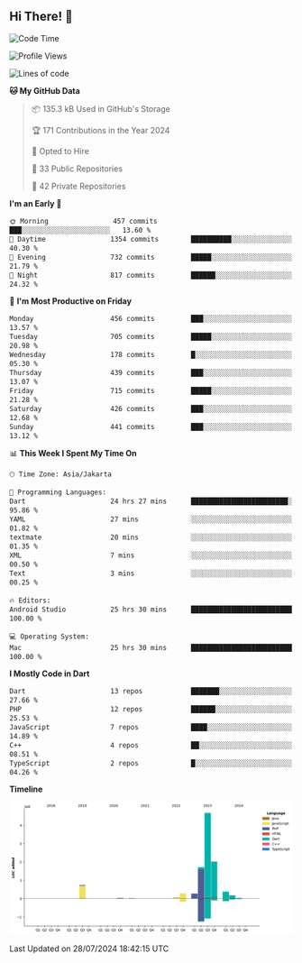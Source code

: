 ## Hi There! 👋

<!--START_SECTION:waka-->
![Code Time](http://img.shields.io/badge/Code%20Time-26%20hrs%2030%20mins-blue)

![Profile Views](http://img.shields.io/badge/Profile%20Views-0-blue)

![Lines of code](https://img.shields.io/badge/From%20Hello%20World%20I%27ve%20Written-10.3%20million%20lines%20of%20code-blue)

**🐱 My GitHub Data** 

> 📦 135.3 kB Used in GitHub's Storage 
 > 
> 🏆 171 Contributions in the Year 2024
 > 
> 💼 Opted to Hire
 > 
> 📜 33 Public Repositories 
 > 
> 🔑 42 Private Repositories 
 > 
**I'm an Early 🐤** 

```text
🌞 Morning                457 commits         ███░░░░░░░░░░░░░░░░░░░░░░   13.60 % 
🌆 Daytime                1354 commits        ██████████░░░░░░░░░░░░░░░   40.30 % 
🌃 Evening                732 commits         █████░░░░░░░░░░░░░░░░░░░░   21.79 % 
🌙 Night                  817 commits         ██████░░░░░░░░░░░░░░░░░░░   24.32 % 
```
📅 **I'm Most Productive on Friday** 

```text
Monday                   456 commits         ███░░░░░░░░░░░░░░░░░░░░░░   13.57 % 
Tuesday                  705 commits         █████░░░░░░░░░░░░░░░░░░░░   20.98 % 
Wednesday                178 commits         █░░░░░░░░░░░░░░░░░░░░░░░░   05.30 % 
Thursday                 439 commits         ███░░░░░░░░░░░░░░░░░░░░░░   13.07 % 
Friday                   715 commits         █████░░░░░░░░░░░░░░░░░░░░   21.28 % 
Saturday                 426 commits         ███░░░░░░░░░░░░░░░░░░░░░░   12.68 % 
Sunday                   441 commits         ███░░░░░░░░░░░░░░░░░░░░░░   13.12 % 
```


📊 **This Week I Spent My Time On** 

```text
🕑︎ Time Zone: Asia/Jakarta

💬 Programming Languages: 
Dart                     24 hrs 27 mins      ████████████████████████░   95.86 % 
YAML                     27 mins             ░░░░░░░░░░░░░░░░░░░░░░░░░   01.82 % 
textmate                 20 mins             ░░░░░░░░░░░░░░░░░░░░░░░░░   01.35 % 
XML                      7 mins              ░░░░░░░░░░░░░░░░░░░░░░░░░   00.50 % 
Text                     3 mins              ░░░░░░░░░░░░░░░░░░░░░░░░░   00.25 % 

🔥 Editors: 
Android Studio           25 hrs 30 mins      █████████████████████████   100.00 % 

💻 Operating System: 
Mac                      25 hrs 30 mins      █████████████████████████   100.00 % 
```

**I Mostly Code in Dart** 

```text
Dart                     13 repos            ███████░░░░░░░░░░░░░░░░░░   27.66 % 
PHP                      12 repos            ██████░░░░░░░░░░░░░░░░░░░   25.53 % 
JavaScript               7 repos             ████░░░░░░░░░░░░░░░░░░░░░   14.89 % 
C++                      4 repos             ██░░░░░░░░░░░░░░░░░░░░░░░   08.51 % 
TypeScript               2 repos             █░░░░░░░░░░░░░░░░░░░░░░░░   04.26 % 
```



**Timeline**

![Lines of Code chart](https://raw.githubusercontent.com/deogw/deogw/main/assets/bar_graph.png)


 Last Updated on 28/07/2024 18:42:15 UTC
<!--END_SECTION:waka-->

